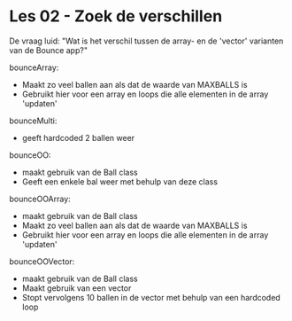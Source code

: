 # Les 02 - Zoek de verschillen
De vraag luid:  "Wat is het verschil tussen de array- en de 'vector' varianten van de Bounce app?"

bounceArray:
- Maakt zo veel ballen aan als dat de waarde van MAXBALLS is
- Gebruikt hier voor een array en loops die alle elementen in de array 'updaten'

bounceMulti:
- geeft hardcoded 2 ballen weer

bounceOO:
- maakt gebruik van de Ball class
- Geeft een enkele bal weer met behulp van deze class

bounceOOArray:
- maakt gebruik van de Ball class
- Maakt zo veel ballen aan als dat de waarde van MAXBALLS is
- Gebruikt hier voor een array en loops die alle elementen in de array 'updaten'

bounceOOVector:
- maakt gebruik van de Ball class
- Maakt gebruik van een vector
- Stopt vervolgens 10 ballen in de vector met behulp van een hardcoded loop